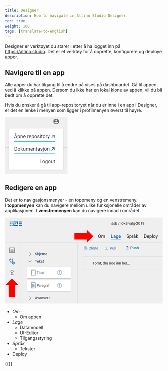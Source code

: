```yaml
---
title: Designer
description: How to navigate in Altinn Studio Designer.
toc: true
weight: 100
tags: [translate-to-english]
---
```


Designer er verktøyet du starer i etter å ha logget inn på https://altinn.studio.
Det er et verktøy for å opprette, konfigurere og deploye apper.

## Navigere til en app
Alle apper du har tilgang til å endre på vises på dashboardet.
Gå til appen ved å klikke på appen. Dersom du ikke har en lokal klone av appen, vil du bli bedt om å opprette det.

Hvis du ønsker å gå til app-repositoryet når du er inne i en app i Designer, er det en lenke i menyen som ligger i profilmenyen øverst til høyre.

![Profilmeny i Designer](designer-profile-menu.png "Lenke til repository")

## Redigere en app

Det er to navigasjonsmenyer - en toppmeny og en venstremeny.  
I **toppmenyen** kan du navigere mellom ulike funksjonelle områder av applikasjonen.
I **venstremenyen** kan du navigere innad i området.

![Menyer i Altinn Studio Designer](nav-menus.png "Menyer i Altinn Studio Designer")

- _Om_
  - Om appen
- _Lage_
  - Datamodell
  - UI-Editor
  - Tilgangsstyring
- _Språk_
  - Tekster
- Deploy

{{<children />}}